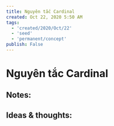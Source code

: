 ```yaml
---
title: Nguyên tắc Cardinal
created: Oct 22, 2020 5:50 AM
tags:
  - 'created/2020/Oct/22'
  - 'seed'
  - 'permanent/concept'
publish: False
---
```

# Nguyên tắc Cardinal

## Notes:


## Ideas & thoughts:
